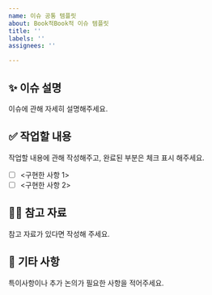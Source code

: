 ```yaml
---
name: 이슈 공통 템플릿
about: Book적Book적 이슈 템플릿
title: ''
labels: ''
assignees: ''

---
```


## ✨ 이슈 설명
이슈에 관해 자세히 설명해주세요.

## ✅ 작업할 내용
작업할 내용에 관해 작성해주고, 완료된 부분은 체크 표시 해주세요.
- [ ] <구현한 사항 1>
- [ ] <구현한 사항 2>

## 🙋🏻 참고 자료
참고 자료가 있다면 작성해 주세요.

## 📝 기타 사항
특이사항이나 추가 논의가 필요한 사항을 적어주세요.
